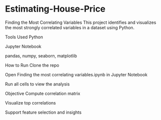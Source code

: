 # Estimating-House-Price
Finding the Most Correlating Variables
This project identifies and visualizes the most strongly correlated variables in a dataset using Python.

Tools Used
Python

Jupyter Notebook

pandas, numpy, seaborn, matplotlib

How to Run
Clone the repo

Open Finding the most correlating variables.ipynb in Jupyter Notebook

Run all cells to view the analysis

Objective
Compute correlation matrix

Visualize top correlations

Support feature selection and insights
